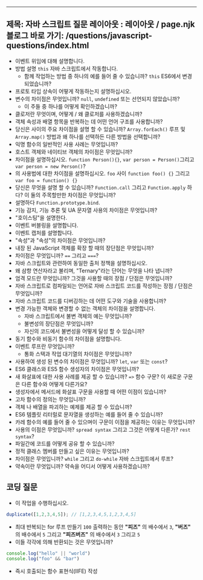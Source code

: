 ***

## 제목: 자바 스크립트 질문&#xA;레이아웃 : 레이아웃 / page.njk&#xA;블로그 바로 가기: /questions/javascript-questions/index.html

*   이벤트 위임에 대해 설명합니다.
*   방법 설명 `this` 자바 스크립트에서 작동합니다.
    *   함께 작업하는 방법 중 하나의 예를 들어 줄 수 있습니까? `this` ES6에서 변경되었습니까?
*   프로토 타입 상속이 어떻게 작동하는지 설명하십시오.
*   변수의 차이점은 무엇입니까? `null`, `undefined` 또는 선언되지 않았습니까?
    *   이 주들 중 하나를 어떻게 확인하겠습니까?
*   클로저란 무엇이며, 어떻게 / 왜 클로저를 사용하겠습니까?
*   객체 속성과 배열 항목을 반복하는 데 어떤 언어 구조를 사용합니까?
*   당신은 사이의 주요 차이점을 설명 할 수 있습니까? `Array.forEach()` 루프 및 `Array.map()` 방법과 왜 하나를 선택하든 다른 방법을 선택합니까?
*   익명 함수의 일반적인 사용 사례는 무엇입니까?
*   호스트 객체와 네이티브 객체의 차이점은 무엇입니까?
*   차이점을 설명하십시오. `function Person(){}`, `var person = Person()`그리고 `var person = new Person()`?
*   의 사용법에 대한 차이점을 설명하십시오. `foo` 사이 `function foo() {}` 그리고 `var foo = function() {}`
*   당신은 무엇을 설명 할 수 있습니까? `Function.call` 그리고 `Function.apply` 하다? 이 둘의 주목할만한 차이점은 무엇입니까?
*   설명하다 `Function.prototype.bind`.
*   기능 감지, 기능 추론 및 UA 문자열 사용의 차이점은 무엇입니까?
*   "호이스팅"을 설명한다.
*   이벤트 버블링을 설명합니다.
*   이벤트 캡처를 설명합니다.
*   "속성"과 "속성"의 차이점은 무엇입니까?
*   내장 된 JavaScript 객체를 확장 할 때의 장단점은 무엇입니까?
*   차이점은 무엇입니까? `==` 그리고 `===`?
*   자바 스크립트와 관련하여 동일한 출처 정책을 설명하십시오.
*   왜 삼항 연산자라고 불리며, "Ternary"라는 단어는 무엇을 나타 냅니까?
*   엄격 모드란 무엇입니까? 그것을 사용할 때의 장점 / 단점은 무엇입니까?
*   자바 스크립트로 컴파일되는 언어로 자바 스크립트 코드를 작성하는 장점 / 단점은 무엇입니까?
*   자바 스크립트 코드를 디버깅하는 데 어떤 도구와 기술을 사용합니까?
*   변경 가능한 객체와 변경할 수 없는 객체의 차이점을 설명합니다.
    *   자바 스크립트에서 불변 객체의 예는 무엇입니까?
    *   불변성의 장단점은 무엇입니까?
    *   자신의 코드에서 불변성을 어떻게 달성 할 수 있습니까?
*   동기 함수와 비동기 함수의 차이점을 설명합니다.
*   이벤트 루프란 무엇입니까?
    *   통화 스택과 작업 대기열의 차이점은 무엇입니까?
*   사용하여 생성 된 변수의 차이점은 무엇입니까? `let`, `var` 또는 `const`?
*   ES6 클래스와 ES5 함수 생성자의 차이점은 무엇입니까?
*   새 화살표에 대한 사용 사례를 제공 할 수 있습니까? `=>` 함수 구문? 이 새로운 구문은 다른 함수와 어떻게 다른가요?
*   생성자에서 메서드에 화살표 구문을 사용할 때 어떤 이점이 있습니까?
*   고차 함수의 정의는 무엇입니까?
*   객체 나 배열을 파괴하는 예제를 제공 할 수 있습니까?
*   ES6 템플릿 리터럴로 문자열을 생성하는 예를 들어 줄 수 있습니까?
*   카레 함수의 예를 들어 줄 수 있으며이 구문이 이점을 제공하는 이유는 무엇입니까?
*   사용의 이점은 무엇입니까? `spread syntax` 그리고 그것은 어떻게 다른가? `rest syntax`?
*   파일간에 코드를 어떻게 공유 할 수 있습니까?
*   정적 클래스 멤버를 만들고 싶은 이유는 무엇입니까?
*   차이점은 무엇입니까? `while` 그리고 `do-while` 자바 스크립트에서 루프?
*   약속이란 무엇입니까? 약속을 어디서 어떻게 사용하겠습니까?

## 코딩 질문

*   이 작업을 수행하십시오.

```javascript
duplicate([1,2,3,4,5]); // [1,2,3,4,5,1,2,3,4,5]
```

*   최대 반복되는 for 루프 만들기 `100` 출력하는 동안 **"피즈"** 의 배수에서 `3`, **"버즈"** 의 배수에서 `5` 그리고 **"피즈버즈"** 의 배수에서 `3` 그리고 `5`
*   이들 각각에 의해 반환되는 것은 무엇입니까?

```javascript
console.log("hello" || "world")
console.log("foo" && "bar")
```

*   즉시 호출되는 함수 표현식(IIFE) 작성
